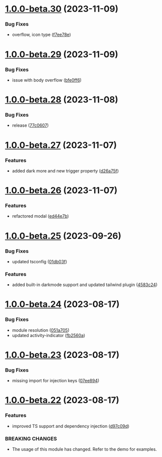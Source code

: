 # [1.0.0-beta.30](https://github.com/vue-interface/modal/compare/v1.0.0-beta.29...v1.0.0-beta.30) (2023-11-09)


### Bug Fixes

* overflow, icon type ([f7ee78e](https://github.com/vue-interface/modal/commit/f7ee78ec4734ee1a54cbf403756d6526b79d34b5))

# [1.0.0-beta.29](https://github.com/vue-interface/modal/compare/v1.0.0-beta.28...v1.0.0-beta.29) (2023-11-09)


### Bug Fixes

* issue with body overflow ([bfe0ff6](https://github.com/vue-interface/modal/commit/bfe0ff6d74f94bd91bbd18b3fd8abb51987f56c1))

# [1.0.0-beta.28](https://github.com/vue-interface/modal/compare/v1.0.0-beta.27...v1.0.0-beta.28) (2023-11-08)


### Bug Fixes

* release ([77c0607](https://github.com/vue-interface/modal/commit/77c0607b5e35217000d11b4cf4ddf6166dc301b8))

# [1.0.0-beta.27](https://github.com/vue-interface/modal/compare/v1.0.0-beta.26...v1.0.0-beta.27) (2023-11-07)


### Features

* added dark more and new trigger property ([d26a75f](https://github.com/vue-interface/modal/commit/d26a75f505f4c592b12c2710cd81b3e01d8e63dd))

# [1.0.0-beta.26](https://github.com/vue-interface/modal/compare/v1.0.0-beta.25...v1.0.0-beta.26) (2023-11-07)


### Features

* refactored modal ([ed44e7b](https://github.com/vue-interface/modal/commit/ed44e7bad04a3d1f682fdbfbd692ea1275f663af))

# [1.0.0-beta.25](https://github.com/vue-interface/modal/compare/v1.0.0-beta.24...v1.0.0-beta.25) (2023-09-26)


### Bug Fixes

* updated tsconfig ([01db03f](https://github.com/vue-interface/modal/commit/01db03f93775655a902c5a7d0c2754a068646192))


### Features

* added built-in darkmode support and updated tailwind plugin ([4583c24](https://github.com/vue-interface/modal/commit/4583c2429516e9572b186d6a0f533050068e5a3f))

# [1.0.0-beta.24](https://github.com/vue-interface/modal/compare/v1.0.0-beta.23...v1.0.0-beta.24) (2023-08-17)


### Bug Fixes

* module resolution ([051a705](https://github.com/vue-interface/modal/commit/051a7053d3d0070411d130016b53c32c82d3b1ba))
* updated activity-indicator ([fb2560a](https://github.com/vue-interface/modal/commit/fb2560a17b50659a11b8c696c8b44fa7403f9c8b))

# [1.0.0-beta.23](https://github.com/vue-interface/modal/compare/v1.0.0-beta.22...v1.0.0-beta.23) (2023-08-17)


### Bug Fixes

* missing import for injection keys ([07ee894](https://github.com/vue-interface/modal/commit/07ee894df936134cf3bc4dbce057bff36d9ea4eb))

# [1.0.0-beta.22](https://github.com/vue-interface/modal/compare/v1.0.0-beta.21...v1.0.0-beta.22) (2023-08-17)


### Features

* improved TS support and dependency injection ([d97c09d](https://github.com/vue-interface/modal/commit/d97c09d023b8e917e5c2f070f0de030bb93bb5f3))


### BREAKING CHANGES

* The usage of this module has changed. Refer to the demo for examples.
